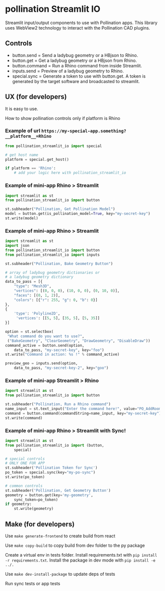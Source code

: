 # pollination Streamlit IO

Streamlit input/output components to use with Pollination apps. This library uses 
WebView2 technology to interact with the Pollination CAD plugins.

## Controls
* button.send = Send a ladybug geometry or a HBjson to Rhino.
* button.get = Get a ladybug geometry or a HBjson from Rhino.
* button.command = Run a Rhino command from inside Streamlit.
* inputs.send = Preview of a ladybug geometry to Rhino.
* special.sync = Generate a token to use with button.get. A token is generated by the target software and broadcasted to streamlit.

## UX (for developers)
It is easy to use.

How to show pollination controls only if platform is Rhino

### Example of url `https://my-special-app.something?__platform__=Rhino`
```python
from pollination_streamlit_io import special

# get host name
platform = special.get_host()

if platform == 'Rhino':
    # add your logic here with pollination_streamlit_io
```

### Example of mini-app Rhino > Streamlit

```python
import streamlit as st
from pollination_streamlit_io import button

st.subheader("Pollination, Get Pollination Model")
model = button.get(is_pollination_model=True, key="my-secret-key")
st.write(model)
```

### Example of mini-app Rhino > Streamlit

```python
import streamlit as st
import json
from pollination_streamlit_io import button
from pollination_streamlit_io import inputs

st.subheader("Pollination, Bake Geometry Button")

# array of ladybug geometry dictionaries or 
# a ladybug geometry dictionary
data_to_pass = [{
    "type": "Mesh3D",
    "vertices": [(0, 0, 0), (10, 0, 0), (0, 10, 0)],
    "faces": [(0, 1, 2)],
    "colors": [{"r": 255, "g": 0, "b": 0}]
}, 
{ 
    'type': 'Polyline2D',
     'vertices': [[5, 5], [35, 5], [5, 35]] 
}]

option = st.selectbox(
 "What command do you want to use?",
 ("BakeGeometry", "ClearGeometry", "DrawGeometry", "DisableDraw"))
command_active = button.send(option,
    data_to_pass, "my-secret-key", key="foo")
st.write("Command in action: %s !" % command_active)

preview_geo = inputs.send(option,
    data_to_pass, "my-secret-key-2", key="goo")
```

### Example of mini-app Streamlit > Rhino

```python
import streamlit as st
from pollination_streamlit_io import button

st.subheader("Pollination, Run a Rhino command")
name_input = st.text_input("Enter the command here!", value="PO_AddRooms")
command = button.command(commandString=name_input, key="my-secret-key")
st.write(command)
```

### Example of mini-app Rhino > Streamlit with Sync!

```python
import streamlit as st
from pollination_streamlit_io import (button,
    special)

# special controls
# ONLY ONE FOR APP
st.subheader('Pollination Token for Sync')
po_token = special.sync(key="my-po-sync")
st.write(po_token)

# common controls
st.subheader('Pollination, Get Geometry Button')
geometry = button.get(key='my-geometry',
    sync_token=po_token)
if geometry:
    st.write(geometry)
```

## Make (for developers)
Use `make generate-frontend` to create build from react

Use `make copy-build` to copy build from dev folder to the py package

Create a virtual env in tests folder. Install requirements.txt with `pip install -r requirements.txt`. Install the package in dev mode with `pip install -e ../.`

Use `make dev-install-package` to update deps of tests

Run sync tests or app tests
